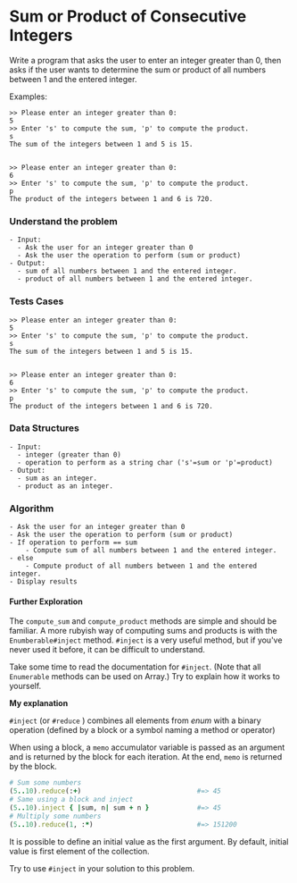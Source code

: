 # Sum or Product of Consecutive Integers

Write a program that asks the user to enter an integer greater than 0, then asks if the user wants to determine the sum or product of all numbers between 1 and the entered integer.

Examples:

```
>> Please enter an integer greater than 0:
5
>> Enter 's' to compute the sum, 'p' to compute the product.
s
The sum of the integers between 1 and 5 is 15.


>> Please enter an integer greater than 0:
6
>> Enter 's' to compute the sum, 'p' to compute the product.
p
The product of the integers between 1 and 6 is 720.
```



### Understand the problem

```
- Input:
  - Ask the user for an integer greater than 0
  - Ask the user the operation to perform (sum or product)
- Output:
  - sum of all numbers between 1 and the entered integer.
  - product of all numbers between 1 and the entered integer.
```

### Tests Cases

```
>> Please enter an integer greater than 0:
5
>> Enter 's' to compute the sum, 'p' to compute the product.
s
The sum of the integers between 1 and 5 is 15.


>> Please enter an integer greater than 0:
6
>> Enter 's' to compute the sum, 'p' to compute the product.
p
The product of the integers between 1 and 6 is 720.
```

### Data Structures

```
- Input:
  - integer (greater than 0)
  - operation to perform as a string char ('s'=sum or 'p'=product)
- Output:
  - sum as an integer.
  - product as an integer.
```

### Algorithm

```
- Ask the user for an integer greater than 0
- Ask the user the operation to perform (sum or product)
- If operation to perform == sum
	- Compute sum of all numbers between 1 and the entered integer.
- else
	- Compute product of all numbers between 1 and the entered integer.
- Display results
```



#### Further Exploration

The `compute_sum` and `compute_product` methods are simple and should be familiar. A more rubyish way of computing sums and products is with the `Enumberable#inject` method. `#inject` is a very useful method, but if you've never used it before, it can be difficult to understand.

Take some time to read the documentation for `#inject`. (Note that all `Enumerable` methods can be used on Array.) Try to explain how it works to yourself.

**My explanation**

`#inject` (or `#reduce` ) combines all elements from *enum* with a binary operation (defined by a block or a symbol naming a method or operator)

When using a block, a `memo` accumulator variable is passed as an argument and is returned by the block for each iteration. At the end, `memo` is returned by the block.

```ruby
# Sum some numbers
(5..10).reduce(:+)                             #=> 45
# Same using a block and inject
(5..10).inject { |sum, n| sum + n }            #=> 45
# Multiply some numbers
(5..10).reduce(1, :*)                          #=> 151200
```

It is possible to define an initial value as the first argument. By default, initial value is first element of the collection.



Try to use `#inject` in your solution to this problem.